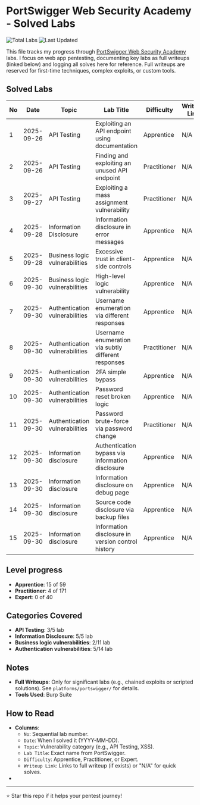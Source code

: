 # PortSwigger Web Security Academy - Solved Labs

![Total Labs](https://img.shields.io/badge/Total%20Labs%20Solved-15-blue) ![Last Updated](https://img.shields.io/badge/Last%20Updated-2025--10--6-yellow)

This file tracks my progress through [PortSwigger Web Security Academy](https://portswigger.net/web-security) labs. I focus on web app pentesting, documenting key labs as full writeups (linked below) and logging all solves here for reference. Full writeups are reserved for first-time techniques, complex exploits, or custom tools.

## Solved Labs

| No | Date       | Topic          | Lab Title                                   | Difficulty  | Writeup Link |
|----|------------|----------------|---------------------------------------------|-------------|--------------|
| 1  | 2025-09-26 | API Testing    | Exploiting an API endpoint using documentation | Apprentice | N/A |
| 2  | 2025-09-26 | API Testing    | Finding and exploiting an unused API endpoint | Practitioner | N/A |
| 3  | 2025-09-27 | API Testing    | Exploiting a mass assignment vulnerability | Practitioner | N/A |
| 4  | 2025-09-28 | Information Disclosure    | Information disclosure in error messages | Apprentice | N/A |
| 5  | 2025-09-28 | Business logic vulnerabilities | Excessive trust in client-side controls | Apprentice | N/A |
| 6  | 2025-09-30 | Business logic vulnerabilities | High-level logic vulnerability | Apprentice | N/A |
| 7  | 2025-09-30 | Authentication vulnerabilities | Username enumeration via different responses | Apprentice | N/A |
| 8  | 2025-09-30 | Authentication vulnerabilities | Username enumeration via subtly different responses | Practitioner | N/A |
| 9  | 2025-09-30 | Authentication vulnerabilities | 2FA simple bypass | Apprentice | N/A |
| 10  | 2025-09-30 | Authentication vulnerabilities | Password reset broken logic | Apprentice | N/A |
| 11  | 2025-09-30 | Authentication vulnerabilities | Password brute-force via password change | Practitioner | N/A |
| 12  | 2025-09-30 | Information disclosure | Authentication bypass via information disclosure | Apprentice | N/A |
| 13  | 2025-09-30 | Information disclosure | Information disclosure on debug page | Apprentice | N/A |
| 14  | 2025-09-30 | Information disclosure | Source code disclosure via backup files | Apprentice | N/A |
| 15  | 2025-09-30 | Information disclosure | Information disclosure in version control history | Apprentice | N/A |

## Level progress
- **Apprentice**: 15 of 59
- **Practitioner**: 4 of 171
- **Expert**: 0 of 40

## Categories Covered
- **API Testing**: 3/5 lab
- **Information Disclosure**: 5/5 lab
- **Business logic vulnerabilities**: 2/11 lab
- **Authentication vulnerabilities**: 5/14 lab

## Notes
- **Full Writeups**: Only for significant labs (e.g., chained exploits or scripted solutions). See `platforms/portswigger/` for details.
- **Tools Used**: Burp Suite

## How to Read
- **Columns**: 
  - `No`: Sequential lab number.
  - `Date`: When I solved it (YYYY-MM-DD).
  - `Topic`: Vulnerability category (e.g., API Testing, XSS).
  - `Lab Title`: Exact name from PortSwigger.
  - `Difficulty`: Apprentice, Practitioner, or Expert.
  - `Writeup Link`: Links to full writeup (if exists) or "N/A" for quick solves.
- 
---

⭐ Star this repo if it helps your pentest journey!
